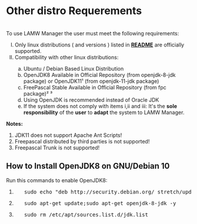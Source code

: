 # Other distro Requerements #

<p>
	<br>To use LAMW Manager the user must meet the following requirements:</br>
	<ol type="I">
		<li>Only linux distributions ( and versions ) listed in <a href="https://github.com/DanielOliveiraSouza/LAMW4Linux-installer/blob/master/README.md"><strong>README</strong></a> are officially supported.</li>
		<li>Compatibility with other linux distributions:</li>
		<ol type="a">
			<li>Ubuntu / Debian Based Linux Distribution</li>
			<li>OpenJDK8 Available in Official Repository (from openjdk-8-jdk package) or OpenJDK11¹ (from openjdk-11-jdk package)</li>
			<li>FreePascal Stable Available in Official Repository (from fpc package)² ³</li>
			<li>Using OpenJDK is recommended instead of Oracle JDK</li>
			<li>If the system does not comply with items i,ii and iii:
			It's the <strong>sole responsibility</strong> of the <strong>user</strong> to <strong>adapt</strong> the system to LAMW Manager.</li>
		</ol>
	</ol>
	<Strong>Notes:</Strong>
	<ol type="1">
		<li>JDK11 does not support Apache Ant Scripts!</li>
		<li>Freepascal distributed by third parties is not supported!</li>
		<li>Freepascal Trunk is not supported!</li>
	</ol>
</p>


 
How to Install OpenJDK8 on GNU/Debian 10
---
<p>
	Run this commands to enable OpenJDK8:
	<ol>
		<li><pre>	sudo echo "deb http://security.debian.org/ stretch/updates main contrib non-free" | sudo tee /etc/apt/sources.list.d/jdk.list</li></pre>
		<li><pre>	sudo apt-get update;sudo apt-get openjdk-8-jdk -y</pre></li>
		<li><pre>	sudo rm /etc/apt/sources.list.d/jdk.list</pre></li>
	</ol>
</p>
